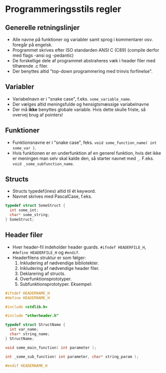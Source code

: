 Programmeringsstils regler
==========================

## Generelle retningslinjer
  - Alle navne på funktioner og variabler samt sprog i kommentarer osv. foregår på engelsk.
  - Programmet skrives efter ISO standarden ANSI C (C89) (compile derfor med flags -ansi og -pedantic)
  - De forskellige dele af programmet abstraheres væk i header filer med tilhørende .c filer.
  - Der benyttes altid "top-down programmering med trinvis forfinelse".

## Variabler
  - Variabelnavn er i "snake case", f.eks. `some_variable_name`.
  - Der vælges altid meningsfulde og hensigtsmæssige variabelnavne
  - Der må **ikke** benyttes globale variable. Hvis dette skulle friste, så overvej brug af pointers!

## Funktioner
  - Funktionsnavne er i "snake case", feks. `void some_function_name( int some_var )`.
  - Hvis funktionen er en underfunktion af en generel funktion, hvis det ikke er meningen man selv skal kalde den, så starter navnet med `_`. F.eks. `void _some_subfunction_name`.

## Structs
  - Structs typedef(ines) altid til ét keyword.
  - Navnet skrives med PascalCase, f.eks.
```c 
typedef struct SomeStruct {
  int some_int;
  char* some_string;
} SomeStruct;
```

## Header filer
  - Hver header-fil indeholder header guards. `#ifndef HEADERFILE_H`, `#define HEADERFILE_H` og `#endif`.
  - Headerfilens struktur er som følger:
    1. Inkludering af nødvendige bibliotekter.
    2. Inkludering af nødvendige header filer.
    3. Deklarering af structs.
    4. Overfunktionsprototyper.
    5. Subfunktionsprototyper.
Eksempel:
```c
#ifndef HEADERNAME_H
#define HEADERNAME_H

#include <stdlib.h>

#include "otherheader.h"

typedef struct StructName {
  int var_name;
  char* string_name;
} StructName;

void some_main_function( int parameter );

int _some_sub_function( int parameter, char* string_param );

#endif HEADERNAME_H
```
